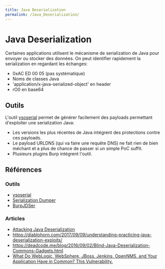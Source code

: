 ```yaml
---
title: Java Deserialization
permalink: /Java_Deserialization/
---
```


# Java Deserialization

Certaines applications utilisent le mécanisme de serialization de Java pour envoyer ou stocker des données. On peut identifier rapidement la serialization en regardant les échanges:
- 0xAC ED 00 05 (pas systématique)
- Noms de classes Java
- 'application/x-java-serialized-object' en header
- rO0 en base64

## Outils

L'outil [ysoserial](https://github.com/frohoff/ysoserial) permet de générer facilement des payloads permettant d'exploiter une serialization Java:
- Les versions les plus récentes de Java intégrent des protections contre ces payloads.
- Le payload URLDNS (qui va faire une requête DNS) ne fait rien de bien méchant et a plus de chance de passer si un simple PoC suffit.
- Plusieurs plugins Burp intégrent l'outil.

## Références
### Outils
- [ysoserial](https://github.com/frohoff/ysoserial)
- [Serialization Dumper](https://github.com/NickstaDB/SerializationDumper)
- [BurpJDSer](https://github.com/khai-tran/BurpJDSer)

### Articles
- [Attacking Java Deserialization](https://nickbloor.co.uk/2017/08/13/attacking-java-deserialization/)
- https://diablohorn.com/2017/09/09/understanding-practicing-java-deserialization-exploits/
- https://deadcode.me/blog/2016/09/02/Blind-Java-Deserialization-Commons-Gadgets.html
- [What Do WebLogic, WebSphere, JBoss, Jenkins, OpenNMS, and Your Application Have in Common? This Vulnerability.](https://foxglovesecurity.com/2015/11/06/what-do-weblogic-websphere-jboss-jenkins-opennms-and-your-application-have-in-common-this-vulnerability/)
